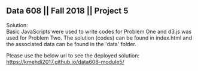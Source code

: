 ## Data 608 || Fall 2018 || Project 5

  Solution:   
Basic JavaScripts were used to write codes for Problem One and d3.js was used for Problem Two. The solution (codes) can be found in index.html  and the associated data can be found in the 'data' folder. 

Please use the below url to see the deployed solution:
https://kmehdi2017.github.io/data608-module5/

